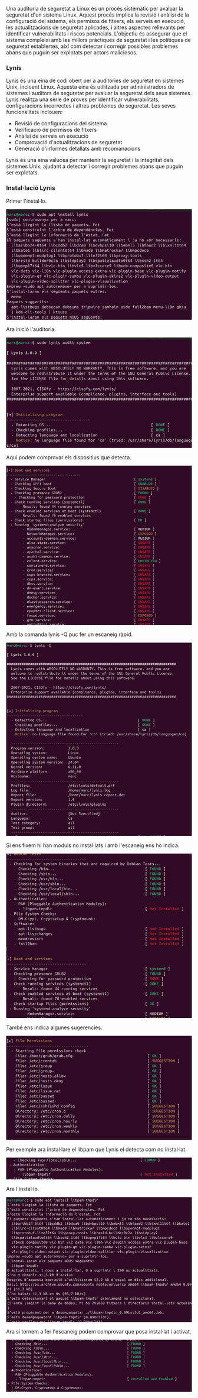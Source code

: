 Una auditoria de seguretat a Linux és un procés sistemàtic per avaluar la seguretat d'un sistema Linux. Aquest procés implica la revisió i anàlisi de la configuració del sistema, els permisos de fitxers, els serveis en execució, les actualitzacions de seguretat aplicades, i altres aspectes rellevants per identificar vulnerabilitats i riscos potencials. L'objectiu és assegurar que el sistema compleixi amb les millors pràctiques de seguretat i les polítiques de seguretat establertes, així com detectar i corregir possibles problemes abans que puguin ser explotats per actors maliciosos.

### Lynis

Lynis és una eina de codi obert per a auditories de seguretat en sistemes Unix, incloent Linux. Aquesta eina és utilitzada per administradors de sistemes i auditors de seguretat per avaluar la seguretat dels seus sistemes. Lynis realitza una sèrie de proves per identificar vulnerabilitats, configuracions incorrectes i altres problemes de seguretat. Les seves funcionalitats inclouen:

- Revisió de configuracions del sistema
- Verificació de permisos de fitxers
- Anàlisi de serveis en execució
- Comprovació d'actualitzacions de seguretat
- Generació d'informes detallats amb recomanacions

Lynis és una eina valuosa per mantenir la seguretat i la integritat dels sistemes Unix, ajudant a detectar i corregir problemes abans que puguin ser explotats.

### Instal·lació Lynis

Primer l'instal·lo.

![logs](../img/linys.png) 


Ara inició l'auditoria.

![logs](../img/audito.png) 

Aquí podem comprovar els dispositius que detecta.

![logs](../img/de.png) 

Amb la comanda lynis -Q puc fer un escaneig ràpid.

![logs](../img/esca.png) 

Si ens fixem hi han moduls no instal·lats i amb l'escaneig ens ho indica.

![logs](../img/modul.png) 

També ens indica algunes sugerencies.

![logs](../img/sugestions.png) 

Per exemple ara instal·lare el libpam que Lynis el detecta com no instal·lat.

![logs](../img/lib.png) 

Ara l'instal·lo.

![logs](../img/is.png) 

Ara si tornem a fer l'escaneig podem comprovar que posa instal·lat i activat,

![logs](../img/ft.png) 



